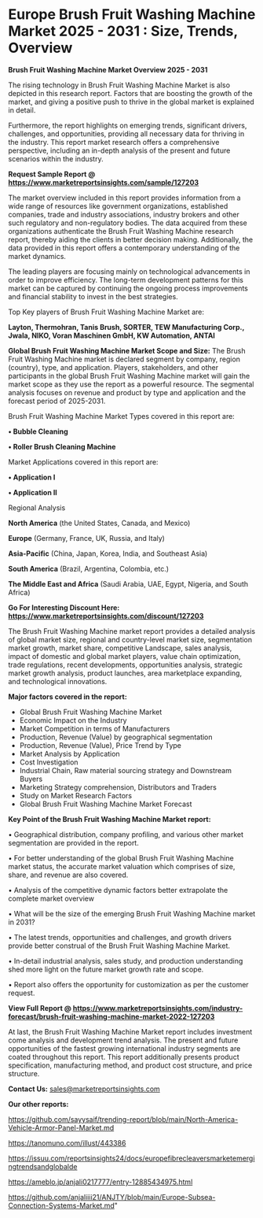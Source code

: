  # Europe Brush Fruit Washing Machine Market 2025 - 2031 : Size, Trends, Overview

<Strong> Brush Fruit Washing Machine Market Overview 2025 - 2031</strong>

The rising technology in Brush Fruit Washing Machine Market is also depicted in this research report. Factors that are boosting the growth of the market, and giving a positive push to thrive in the global market is explained in detail.

Furthermore, the report highlights on emerging trends, significant drivers, challenges, and opportunities, providing all necessary data for thriving in the industry. This report market research offers a comprehensive perspective, including an in-depth analysis of the present and future scenarios within the industry.

<strong>Request Sample Report @ <a href=https://www.marketreportsinsights.com/sample/127203>https://www.marketreportsinsights.com/sample/127203</a></strong>

The market overview included in this report provides information from a wide range of resources like government organizations, established companies, trade and industry associations, industry brokers and other such regulatory and non-regulatory bodies. The data acquired from these organizations authenticate the Brush Fruit Washing Machine research report, thereby aiding the clients in better decision making. Additionally, the data provided in this report offers a contemporary understanding of the market dynamics.

The leading players are focusing mainly on technological advancements in order to improve efficiency. The long-term development patterns for this market can be captured by continuing the ongoing process improvements and financial stability to invest in the best strategies.

Top Key players of Brush Fruit Washing Machine Market are:

<strong>Layton, Thermohran, Tanis Brush, SORTER, TEW Manufacturing Corp., Jwala, NIKO, Voran Maschinen GmbH, KW Automation, ANTAI</strong>

<strong><b>Global Brush Fruit Washing Machine Market Scope and Size:</b></strong>
The Brush Fruit Washing Machine market is declared segment by company, region (country), type, and application. Players, stakeholders, and other participants in the global Brush Fruit Washing Machine market will gain the market scope as they use the report as a powerful resource. The segmental analysis focuses on revenue and product by type and application and the forecast period of 2025-2031.

Brush Fruit Washing Machine Market Types covered in this report are:

<strong>• Bubble Cleaning

• Roller Brush Cleaning Machine</strong>

Market Applications covered in this report are:

<strong>• Application I

• Application II</strong> 

Regional Analysis

<strong>North America</strong> (the United States, Canada, and Mexico)

<strong>Europe</strong> (Germany, France, UK, Russia, and Italy)

<strong>Asia-Pacific</strong> (China, Japan, Korea, India, and Southeast Asia)

<strong>South America</strong> (Brazil, Argentina, Colombia, etc.)

<strong>The Middle East and Africa</strong> (Saudi Arabia, UAE, Egypt, Nigeria, and South Africa)

<strong>Go For Interesting Discount Here: <a href=https://www.marketreportsinsights.com/discount/127203>https://www.marketreportsinsights.com/discount/127203</a></strong>

The Brush Fruit Washing Machine market report provides a detailed analysis of global market size, regional and country-level market size, segmentation market growth, market share, competitive Landscape, sales analysis, impact of domestic and global market players, value chain optimization, trade regulations, recent developments, opportunities analysis, strategic market growth analysis, product launches, area marketplace expanding, and technological innovations.

<strong><b>Major factors covered in the report:</b></strong>
<ul>
  <li>Global Brush Fruit Washing Machine Market </li>
  <li>Economic Impact on the Industry</li>
  <li>Market Competition in terms of Manufacturers</li>
  <li>Production, Revenue (Value) by geographical segmentation</li>
  <li>Production, Revenue (Value), Price Trend by Type</li>
  <li>Market Analysis by Application</li>
  <li>Cost Investigation</li>
  <li>Industrial Chain, Raw material sourcing strategy and Downstream Buyers</li>
  <li>Marketing Strategy comprehension, Distributors and Traders</li>
  <li>Study on Market Research Factors</li>
  <li>Global Brush Fruit Washing Machine Market Forecast</li>
</ul>

<strong><b>Key Point of the Brush Fruit Washing Machine Market report:</b></strong>

• Geographical distribution, company profiling, and various other market segmentation are provided in the report.

• For better understanding of the global Brush Fruit Washing Machine market status, the accurate market valuation which comprises of size, share, and revenue are also covered.

• Analysis of the competitive dynamic factors better extrapolate the complete market overview

• What will be the size of the emerging Brush Fruit Washing Machine market in 2031?

• The latest trends, opportunities and challenges, and growth drivers provide better construal of the Brush Fruit Washing Machine Market.

• In-detail industrial analysis, sales study, and production understanding shed more light on the future market growth rate and scope.

• Report also offers the opportunity for customization as per the customer request.

<strong><b>View Full Report @ <a href=https://www.marketreportsinsights.com/industry-forecast/brush-fruit-washing-machine-market-2022-127203>https://www.marketreportsinsights.com/industry-forecast/brush-fruit-washing-machine-market-2022-127203</a></b></strong>


At last, the Brush Fruit Washing Machine Market report includes investment come analysis and development trend analysis. The present and future opportunities of the fastest growing international industry segments are coated throughout this report. This report additionally presents product specification, manufacturing method, and product cost structure, and price structure.

<strong>Contact Us:</strong>
sales@marketreportsinsights.com

<strong>Our other reports:</strong>

<a href=https://github.com/sayysaif/trending-report/blob/main/North-America-Vehicle-Armor-Panel-Market.md>https://github.com/sayysaif/trending-report/blob/main/North-America-Vehicle-Armor-Panel-Market.md</a>

<a href=https://tanomuno.com/illust/443386>https://tanomuno.com/illust/443386</a>

<a href=https://issuu.com/reportsinsights24/docs/europefibrecleaversmarketemergingtrendsandglobalde>https://issuu.com/reportsinsights24/docs/europefibrecleaversmarketemergingtrendsandglobalde</a>

<a href=https://ameblo.jp/anjali0217777/entry-12885434975.html>https://ameblo.jp/anjali0217777/entry-12885434975.html</a>

<a href=https://github.com/anjaliiii21/ANJTY/blob/main/Europe-Subsea-Connection-Systems-Market.md>https://github.com/anjaliiii21/ANJTY/blob/main/Europe-Subsea-Connection-Systems-Market.md</a>"
